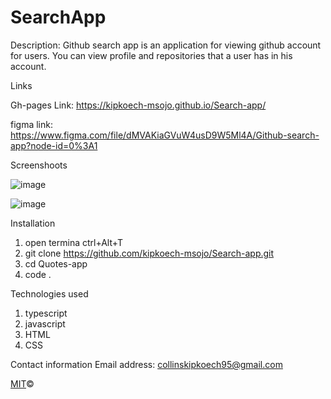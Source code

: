 # SearchApp

Description:
Github search app is an application for viewing github account for users. You can view profile and repositories that a user has in his account.

Links

Gh-pages Link: https://kipkoech-msojo.github.io/Search-app/

figma link: https://www.figma.com/file/dMVAKiaGVuW4usD9W5Ml4A/Github-search-app?node-id=0%3A1

Screenshoots

![image](https://user-images.githubusercontent.com/68596898/95019538-a50a0a80-066e-11eb-9ee5-fc501e4ee2e7.png)

![image](https://user-images.githubusercontent.com/68596898/95019557-bb17cb00-066e-11eb-84a0-3686e0694190.png)


Installation

1. open termina ctrl+Alt+T
2. git clone https://github.com/kipkoech-msojo/Search-app.git
3. cd Quotes-app
4. code .

Technologies used

1. typescript
2. javascript
3. HTML
4. CSS

Contact information Email address: collinskipkoech95@gmail.com


[MIT](LICENSE)©

